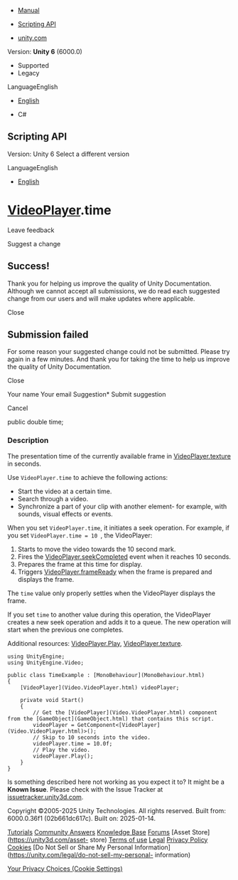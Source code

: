[ ]()

  * [Manual](../Manual/index.html)
  * [Scripting API](../ScriptReference/index.html)

  * [unity.com](https://unity.com/)

Version: **Unity 6** (6000.0)

  * Supported
  * Legacy

LanguageEnglish

  * [English]()

  * C#

[ ](https://docs.unity3d.com)

## Scripting API

Version: Unity 6 Select a different version

LanguageEnglish

  * [English]()

#  [VideoPlayer](Video.VideoPlayer.html).time

Leave feedback

Suggest a change

## Success!

Thank you for helping us improve the quality of Unity Documentation. Although
we cannot accept all submissions, we do read each suggested change from our
users and will make updates where applicable.

Close

## Submission failed

For some reason your suggested change could not be submitted. Please <a>try
again</a> in a few minutes. And thank you for taking the time to help us
improve the quality of Unity Documentation.

Close

Your name Your email Suggestion* Submit suggestion

Cancel

[ ]()

public double time;

### Description

The presentation time of the currently available frame in
[VideoPlayer.texture](Video.VideoPlayer-texture.html) in seconds.

Use `VideoPlayer.time` to achieve the following actions:

  * Start the video at a certain time.
  * Search through a video.
  * Synchronize a part of your clip with another element- for example, with sounds, visual effects or events.

When you set `VideoPlayer.time`, it initiates a seek operation. For example,
if you set `VideoPlayer.time = 10 `, the VideoPlayer:

  1. Starts to move the video towards the 10 second mark.
  2. Fires the [VideoPlayer.seekCompleted](Video.VideoPlayer-seekCompleted.html) event when it reaches 10 seconds.
  3. Prepares the frame at this time for display.
  4. Triggers [VideoPlayer.frameReady](Video.VideoPlayer-frameReady.html) when the frame is prepared and displays the frame.

The `time` value only properly settles when the VideoPlayer displays the
frame.  
  
If you set `time` to another value during this operation, the VideoPlayer
creates a new seek operation and adds it to a queue. The new operation will
start when the previous one completes.  
  
Additional resources: [VideoPlayer.Play](Video.VideoPlayer.Play.html),
[VideoPlayer.texture](Video.VideoPlayer-texture.html).

    
    
    using UnityEngine; 
    using UnityEngine.Video;   
      
    public class TimeExample : [MonoBehaviour](MonoBehaviour.html)
    {
        [VideoPlayer](Video.VideoPlayer.html) videoPlayer;  
      
        private void Start()
        {
            // Get the [VideoPlayer](Video.VideoPlayer.html) component from the [GameObject](GameObject.html) that contains this script.  
            videoPlayer = GetComponent<[VideoPlayer](Video.VideoPlayer.html)>();
            // Skip to 10 seconds into the video. 
            videoPlayer.time = 10.0f;
            // Play the video. 
            videoPlayer.Play();
        }
    }
    

Is something described here not working as you expect it to? It might be a
**Known Issue**. Please check with the Issue Tracker at
[issuetracker.unity3d.com](https://issuetracker.unity3d.com).

Copyright ©2005-2025 Unity Technologies. All rights reserved. Built from:
6000.0.36f1 (02b661dc617c). Built on: 2025-01-14.

[Tutorials](https://unity3d.com/learn) [Community
Answers](https://answers.unity3d.com) [Knowledge
Base](https://support.unity3d.com/hc/en-us)
[Forums](https://forum.unity3d.com) [Asset Store](https://unity3d.com/asset-
store) [Terms of use](https://docs.unity3d.com/Manual/TermsOfUse.html)
[Legal](https://unity.com/legal) [Privacy
Policy](https://unity.com/legal/privacy-policy)
[Cookies](https://unity.com/legal/cookie-policy) [Do Not Sell or Share My
Personal Information](https://unity.com/legal/do-not-sell-my-personal-
information)

[Your Privacy Choices (Cookie Settings)](javascript:void\(0\);)

